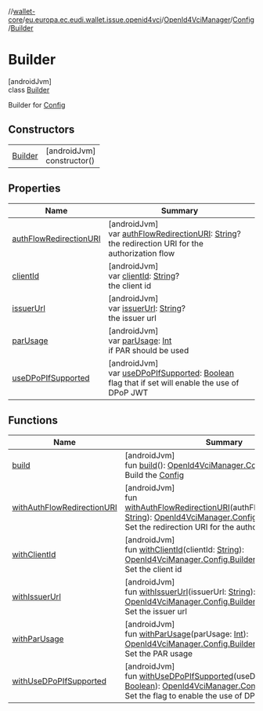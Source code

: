//[wallet-core](../../../../../index.md)/[eu.europa.ec.eudi.wallet.issue.openid4vci](../../../index.md)/[OpenId4VciManager](../../index.md)/[Config](../index.md)/[Builder](index.md)

# Builder

[androidJvm]\
class [Builder](index.md)

Builder for [Config](../index.md)

## Constructors

| | |
|---|---|
| [Builder](-builder.md) | [androidJvm]<br>constructor() |

## Properties

| Name | Summary |
|---|---|
| [authFlowRedirectionURI](auth-flow-redirection-u-r-i.md) | [androidJvm]<br>var [authFlowRedirectionURI](auth-flow-redirection-u-r-i.md): [String](https://kotlinlang.org/api/latest/jvm/stdlib/kotlin-stdlib/kotlin/-string/index.html)?<br>the redirection URI for the authorization flow |
| [clientId](client-id.md) | [androidJvm]<br>var [clientId](client-id.md): [String](https://kotlinlang.org/api/latest/jvm/stdlib/kotlin-stdlib/kotlin/-string/index.html)?<br>the client id |
| [issuerUrl](issuer-url.md) | [androidJvm]<br>var [issuerUrl](issuer-url.md): [String](https://kotlinlang.org/api/latest/jvm/stdlib/kotlin-stdlib/kotlin/-string/index.html)?<br>the issuer url |
| [parUsage](par-usage.md) | [androidJvm]<br>var [parUsage](par-usage.md): [Int](https://kotlinlang.org/api/latest/jvm/stdlib/kotlin-stdlib/kotlin/-int/index.html)<br>if PAR should be used |
| [useDPoPIfSupported](use-d-po-p-if-supported.md) | [androidJvm]<br>var [useDPoPIfSupported](use-d-po-p-if-supported.md): [Boolean](https://kotlinlang.org/api/latest/jvm/stdlib/kotlin-stdlib/kotlin/-boolean/index.html)<br>flag that if set will enable the use of DPoP JWT |

## Functions

| Name | Summary |
|---|---|
| [build](build.md) | [androidJvm]<br>fun [build](build.md)(): [OpenId4VciManager.Config](../index.md)<br>Build the [Config](../index.md) |
| [withAuthFlowRedirectionURI](with-auth-flow-redirection-u-r-i.md) | [androidJvm]<br>fun [withAuthFlowRedirectionURI](with-auth-flow-redirection-u-r-i.md)(authFlowRedirectionURI: [String](https://kotlinlang.org/api/latest/jvm/stdlib/kotlin-stdlib/kotlin/-string/index.html)): [OpenId4VciManager.Config.Builder](index.md)<br>Set the redirection URI for the authorization flow |
| [withClientId](with-client-id.md) | [androidJvm]<br>fun [withClientId](with-client-id.md)(clientId: [String](https://kotlinlang.org/api/latest/jvm/stdlib/kotlin-stdlib/kotlin/-string/index.html)): [OpenId4VciManager.Config.Builder](index.md)<br>Set the client id |
| [withIssuerUrl](with-issuer-url.md) | [androidJvm]<br>fun [withIssuerUrl](with-issuer-url.md)(issuerUrl: [String](https://kotlinlang.org/api/latest/jvm/stdlib/kotlin-stdlib/kotlin/-string/index.html)): [OpenId4VciManager.Config.Builder](index.md)<br>Set the issuer url |
| [withParUsage](with-par-usage.md) | [androidJvm]<br>fun [withParUsage](with-par-usage.md)(parUsage: [Int](https://kotlinlang.org/api/latest/jvm/stdlib/kotlin-stdlib/kotlin/-int/index.html)): [OpenId4VciManager.Config.Builder](index.md)<br>Set the PAR usage |
| [withUseDPoPIfSupported](with-use-d-po-p-if-supported.md) | [androidJvm]<br>fun [withUseDPoPIfSupported](with-use-d-po-p-if-supported.md)(useDPoPIfSupported: [Boolean](https://kotlinlang.org/api/latest/jvm/stdlib/kotlin-stdlib/kotlin/-boolean/index.html)): [OpenId4VciManager.Config.Builder](index.md)<br>Set the flag to enable the use of DPoP JWT |
